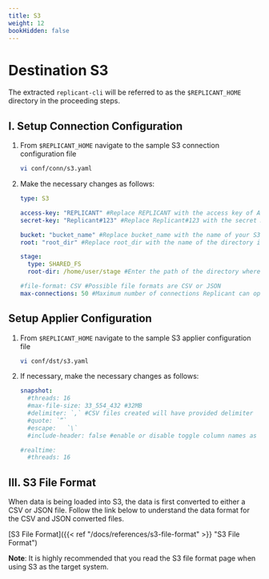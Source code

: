 ```yaml
---
title: S3
weight: 12
bookHidden: false
---
```


# Destination S3

The extracted `replicant-cli` will be referred to as the `$REPLICANT_HOME` directory in the proceeding steps.

## I. Setup Connection Configuration

1. From `$REPLICANT_HOME` navigate to the sample S3 connection configuration file
    ```BASH
    vi conf/conn/s3.yaml
    ```

2. Make the necessary changes as follows:
    ```YAML
    type: S3

    access-key: "REPLICANT" #Replace REPLICANT with the access key of AWS user created from IAM management
    secret-key: "Replicant#123" #Replace Replicant#123 with the secret Key of the AWS User (note: make sure the specified user has  AmazonS3FullAccess)

    bucket: "bucket_name" #Replace bucket_name with the name of your S3 bucket
    root: "root_dir" #Replace root_dir with the name of the directory inside the s3 bucket where the CSV files will be stored

    stage:
      type: SHARED_FS
      root-dir: /home/user/stage #Enter the path of the directory where CSV files will be staged before uploading to S3

    #file-format: CSV #Possible file formats are CSV or JSON
    max-connections: 50 #Maximum number of connections Replicant can open in the target s3
    ```

## Setup Applier Configuration

1. From `$REPLICANT_HOME` navigate to the sample S3 applier configuration file
    ```BASH
    vi conf/dst/s3.yaml        
    ```

2. If necessary, make the necessary changes as follows:
    ```YAML
    snapshot:
      #threads: 16
      #max-file-size: 33_554_432 #32MB
      #delimiter: `,` #CSV files created will have provided delimiter
      #quote: `”`
      #escape:   `\`
      #include-header: false #enable or disable toggle column names as header in CSV file

    #realtime:
      #threads: 16
    ```

## III. S3 File Format

When data is being loaded into S3, the data is first converted to either a CSV or JSON file. Follow the link below to understand the data format for the CSV and JSON converted files.

[S3 File Format]({{< ref "/docs/references/s3-file-format" >}} "S3 File Format")


**Note**: It is highly recommended that you read the S3 file format page when using S3 as the target system.
